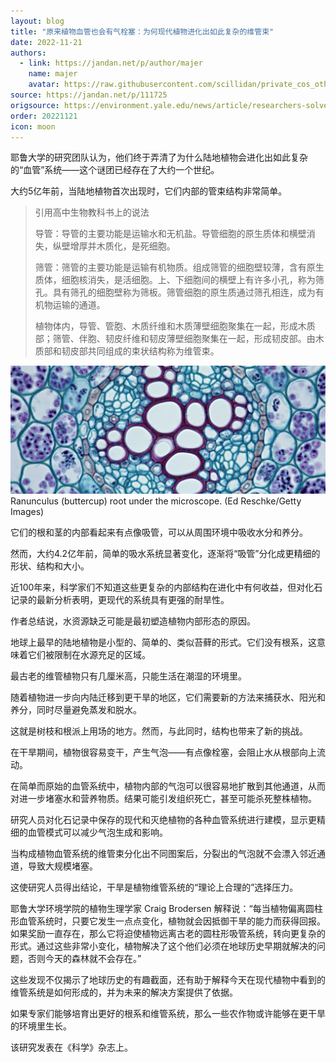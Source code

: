 ```yaml
---
layout: blog
title: "原来植物血管也会有气栓塞：为何现代植物进化出如此复杂的维管束"
date: 2022-11-21
authors:
  - link: https://jandan.net/p/author/majer
    name: majer
    avatar: https://raw.githubusercontent.com/scillidan/private_cos_others/main/avater/jin_grey.png
source: https://jandan.net/p/111725
origsource: https://environment.yale.edu/news/article/researchers-solve-hundred-year-old-botanical-mystery, https://www.sciencealert.com/scientists-solve-100-year-old-mystery-about-how-plants-took-root-in-land
order: 20221121
icon: moon
---
```


耶鲁大学的研究团队认为，他们终于弄清了为什么陆地植物会进化出如此复杂的“血管”系统——这个谜团已经存在了大约一个世纪。

大约5亿年前，当陆地植物首次出现时，它们内部的管束结构非常简单。

> 引用高中生物教科书上的说法
> 
> 导管：导管的主要功能是运输水和无机盐。导管细胞的原生质体和横壁消失，纵壁增厚并木质化，是死细胞。
> 
> 筛管：筛管的主要功能是运输有机物质。组成筛管的细胞壁较薄，含有原生质体，细胞核消失，是活细胞。上、下细胞间的横壁上有许多小孔，称为筛孔。具有筛孔的细胞壁称为筛板。筛管细胞的原生质通过筛孔相连，成为有机物运输的通道。
> 
> 植物体内，导管、管胞、木质纤维和木质薄壁细胞聚集在一起，形成木质部；筛管、伴胞、韧皮纤维和韧皮薄壁细胞聚集在一起，形成韧皮部。由木质部和韧皮部共同组成的束状结构称为维管束。

![](media/111725_01.jpg)  
Ranunculus (buttercup) root under the microscope. (Ed Reschke/Getty Images)

它们的根和茎的内部看起来有点像吸管，可以从周围环境中吸收水分和养分。

然而，大约4.2亿年前，简单的吸水系统显著变化，逐渐将“吸管”分化成更精细的形状、结构和大小。

近100年来，科学家们不知道这些更复杂的内部结构在进化中有何收益，但对化石记录的最新分析表明，更现代的系统具有更强的耐旱性。

作者总结说，水资源缺乏可能是最初塑造植物内部形态的原因。

地球上最早的陆地植物是小型的、简单的、类似苔藓的形式。它们没有根系，这意味着它们被限制在水源充足的区域。

最古老的维管植物只有几厘米高，只能生活在潮湿的环境里。

随着植物进一步向内陆迁移到更干旱的地区，它们需要新的方法来捕获水、阳光和养分，同时尽量避免蒸发和脱水。

这就是树枝和根派上用场的地方。然而，与此同时，结构也带来了新的挑战。

在干旱期间，植物很容易变干，产生气泡——有点像栓塞，会阻止水从根部向上流动。

在简单而原始的血管系统中，植物内部的气泡可以很容易地扩散到其他通道，从而对进一步堵塞水和营养物质。结果可能引发组织死亡，甚至可能杀死整株植物。

研究人员对化石记录中保存的现代和灭绝植物的各种血管系统进行建模，显示更精细的血管模式可以减少气泡生成和影响。

当构成植物血管系统的维管束分化出不同图案后，分裂出的气泡就不会漂入邻近通道，导致大规模堵塞。

这使研究人员得出结论，干旱是植物维管系统的“理论上合理的”选择压力。

耶鲁大学环境学院的植物生理学家 Craig Brodersen 解释说：“每当植物偏离圆柱形血管系统时，只要它发生一点点变化，植物就会因抵御干旱的能力而获得回报。如果奖励一直存在，那么它将迫使植物远离古老的圆柱形吸管系统，转向更复杂的形式。通过这些非常小变化，植物解决了这个他们必须在地球历史早期就解决的问题，否则今天的森林就不会存在。”

这些发现不仅揭示了地球历史的有趣截面，还有助于解释今天在现代植物中看到的维管系统是如何形成的，并为未来的解决方案提供了依据。

如果专家们能够培育出更好的根系和维管系统，那么一些农作物或许能够在更干旱的环境里生长。

该研究发表在《科学》杂志上。

